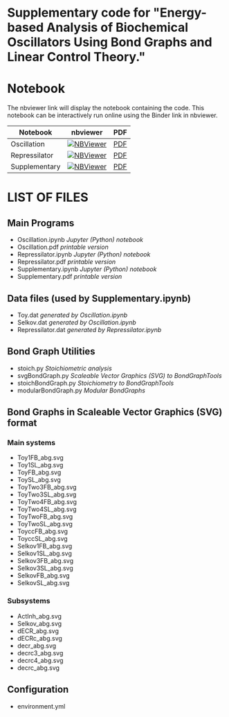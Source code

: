 # Supplementary code for "Energy-based Analysis of Biochemical Oscillators Using Bond Graphs and Linear Control Theory."

# Notebook

The nbviewer link will display the notebook containing the code. This
notebook can be interactively run online using the Binder link in nbviewer.

Notebook | nbviewer | PDF
--- | --- | --- 
Oscillation|[![NBViewer](https://github.com/jupyter/design/blob/master/logos/Badges/nbviewer_badge.svg)](https://nbviewer.jupyter.org/github/gawthrop/Oscillation24/blob/main/Oscillation.ipynb)|[PDF](https://github.com/gawthrop/Oscillation24/blob/main/Oscillation.pdf)
Repressilator|[![NBViewer](https://github.com/jupyter/design/blob/master/logos/Badges/nbviewer_badge.svg)](https://nbviewer.jupyter.org/github/gawthrop/Oscillation24/blob/main/Repressilator.ipynb)|[PDF](https://github.com/gawthrop/Oscillation24/blob/main/Repressilator.pdf)
Supplementary|[![NBViewer](https://github.com/jupyter/design/blob/master/logos/Badges/nbviewer_badge.svg)](https://nbviewer.jupyter.org/github/gawthrop/Oscillation24/blob/main/Supplementary.ipynb)|[PDF](https://github.com/gawthrop/Oscillation24/blob/main/Supplementary.pdf)

# LIST OF FILES

## Main Programs

- Oscillation.ipynb *Jupyter (Python) notebook*
- Oscillation.pdf  *printable version*
- Repressilator.ipynb *Jupyter (Python) notebook*
- Repressilator.pdf  *printable version*
- Supplementary.ipynb *Jupyter (Python) notebook*
- Supplementary.pdf  *printable version*

## Data files (used by Supplementary.ipynb)

- Toy.dat *generated by Oscillation.ipynb*
- Selkov.dat *generated by Oscillation.ipynb*
- Repressilator.dat *generated by Repressilator.ipynb*

## Bond Graph Utilities

- stoich.py *Stoichiometric analysis*
- svgBondGraph.py *Scaleable Vector Graphics (SVG) to BondGraphTools*
- stoichBondGraph.py *Stoichiometry to BondGraphTools*
- modularBondGraph.py *Modular BondGraphs*

## Bond Graphs in Scaleable Vector Graphics (SVG) format
### Main systems
- Toy1FB_abg.svg
- Toy1SL_abg.svg
- ToyFB_abg.svg
- ToySL_abg.svg
- ToyTwo3FB_abg.svg
- ToyTwo3SL_abg.svg
- ToyTwo4FB_abg.svg
- ToyTwo4SL_abg.svg
- ToyTwoFB_abg.svg
- ToyTwoSL_abg.svg
- ToyccFB_abg.svg
- ToyccSL_abg.svg
- Selkov1FB_abg.svg
- Selkov1SL_abg.svg
- Selkov3FB_abg.svg
- Selkov3SL_abg.svg
- SelkovFB_abg.svg
- SelkovSL_abg.svg

### Subsystems
- ActInh_abg.svg
- Selkov_abg.svg
- dECR_abg.svg
- dECRc_abg.svg
- decr_abg.svg
- decrc3_abg.svg
- decrc4_abg.svg
- decrc_abg.svg

## Configuration
- environment.yml

